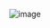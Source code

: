 ![image](https://user-images.githubusercontent.com/11422365/154887441-79ebec93-1430-4427-bbe3-e9f8741d2b68.png)
